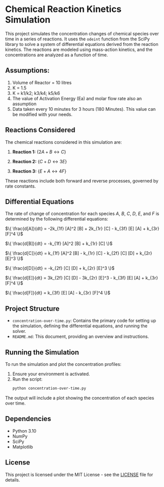 # Chemical Reaction Kinetics Simulation

This project simulates the concentration changes of chemical species over time in a series of reactions. It uses the `odeint` function from the SciPy library to solve a system of differential equations derived from the reaction kinetics. The reactions are modeled using mass-action kinetics, and the concentrations are analyzed as a function of time.

## Assumptions:
1. Volume of Reactor = 10 litres
2. K = 1.5
3. K = k1/k2; k3/k4; k5/k6
4. The value of Activation Energy (Ea) and molar flow rate also an assumption
5. Data taken every 10 minutes for 3 hours (180 Minutes). This value can be modified with your needs.

## Reactions Considered

The chemical reactions considered in this simulation are:

1. **Reaction 1:**
   $\{
   2A + B \leftrightarrow C
   \}$

2. **Reaction 2:**
   $\{
   C + D \leftrightarrow 3E
   \}$

3. **Reaction 3:**
   $\{
   E + A \leftrightarrow 4F
   \}$

These reactions include both forward and reverse processes, governed by rate constants.

## Differential Equations

The rate of change of concentration for each species _A_, _B_, _C_, _D_, _E_, and _F_ is determined by the following differential equations:

$\{
\frac{d[A]}{dt} = -2k_{1f} [A]^2 [B] + 2k_{1r} [C] - k_{3f} [E] [A] + k_{3r} [F]^4
\}$

$\{
\frac{d[B]}{dt} = -k_{1f} [A]^2 [B] + k_{1r} [C]
\}$

$\{
\frac{d[C]}{dt} = k_{1f} [A]^2 [B] - k_{1r} [C] - k_{2f} [C] [D] + k_{2r} [E]^3
\}$

$\{
\frac{d[D]}{dt} = -k_{2f} [C] [D] + k_{2r} [E]^3
\}$

$\{
\frac{d[E]}{dt} = 3k_{2f} [C] [D] - 3k_{2r} [E]^3 - k_{3f} [E] [A] + k_{3r} [F]^4
\}$

$\{
\frac{d[F]}{dt} = k_{3f} [E] [A] - k_{3r} [F]^4
\}$

## Project Structure

- `concentration-over-time.py`: Contains the primary code for setting up the simulation, defining the differential equations, and running the solver.
- `README.md`: This document, providing an overview and instructions.

## Running the Simulation

To run the simulation and plot the concentration profiles:

1. Ensure your environment is activated.
2. Run the script:
   ```sh
   python concentration-over-time.py
   ```

The output will include a plot showing the concentration of each species over time.

## Dependencies

- Python 3.10
- NumPy
- SciPy
- Matplotlib

## License

This project is licensed under the MIT License - see the [LICENSE](https://github.com/nawwarad/process-engineering/blob/main/LICENSE) file for details.
